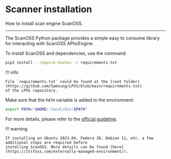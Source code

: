 # Scanner installation

How to install scan engine ScanOSS.

---

The ScanOSS Python package provides a simple easy to consume library for interacting with ScanOSS APIs/Engine.

To install ScanOSS and dependencies, use the command:

```bash
pip3 install --require-hashes -r requirements.txt
```

!!! info

    File `requirements.txt` could be found at the [root folder](https://github.com/Samsung/LPVS/blob/main/requirements.txt) 
    of the LPVS repository.

Make sure that the `PATH` variable is added to the environment:

```bash
export PATH="$HOME/.local/bin:$PATH"
```

For more details, please refer to the [official guideline](https://github.com/scanoss/scanoss.py#installation).

!!! warning

    If installing on Ubuntu 2023.04, Fedora 38, Debian 11, etc. a few additional steps are required before 
    installing ScanOSS. More details can be found [here](https://itsfoss.com/externally-managed-environment/).
